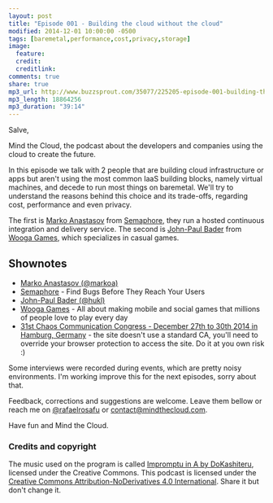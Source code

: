 ```yaml
---
layout: post
title: "Episode 001 - Building the cloud without the cloud"
modified: 2014-12-01 10:00:00 -0500
tags: [baremetal,performance,cost,privacy,storage]
image:
  feature:
  credit:
  creditlink:
comments: true
share: true
mp3_url: http://www.buzzsprout.com/35077/225205-episode-001-building-the-cloud-without-the-cloud.mp3
mp3_length: 18864256
mp3_duration: "39:14"
---
```

Salve,

Mind the Cloud, the podcast about the developers and companies using the cloud to create the future.

In this episode we talk with 2 people that are building cloud infrastructure or apps but aren't using the most common IaaS building blocks, namely virtual machines, and decede to run most things on baremetal. We'll try to understand the reasons behind this choice and its trade-offs, regarding cost, performance and even privacy.

The first is [Marko Anastasov](https://twitter.com/markoa) from [Semaphore](http://semaphoreapp.com), they run a hosted continuous integration and delivery service. The second is [John-Paul Bader](https://twitter.com/hukl) from [Wooga Games](http://www.wooga.com/games/), which specializes in casual games.

## Shownotes
* [Marko Anastasov (@markoa)](https://twitter.com/markoa)
* [Semaphore](http://semaphoreapp.com) - Find Bugs Before They Reach Your Users
* [John-Paul Bader (@hukl)](https://twitter.com/hukl)
* [Wooga Games](http://www.wooga.com/games/) - All about making mobile and social games that millions of people love to play every day
* [31st Chaos Communication Congress - December 27th to 30th 2014 in Hamburg, Germany](https://events.ccc.de/congress/2014/wiki/Main_Page) - the site doesn't use a standard CA, you'll need to override your browser protection to access the site. Do it at you own risk :)

<script src="http://www.buzzsprout.com/35077.js?player=small" type="text/javascript" charset="utf-8" style="div.episode p.description { display: none; }"></script>

Some interviews were recorded during events, which are pretty noisy environments. I'm working improve this for the next episodes, sorry about that.

Feedback, corrections and suggestions are welcome. Leave them bellow or reach me on [@rafaelrosafu](https://twitter.com/rafaelrosafu) or [contact@mindthecloud.com](mailto:contact@mindthecloud.com).

Have fun and Mind the Cloud.

### Credits and copyright
The music used on the program is called [Impromptu in A by DoKashiteru](http://dig.ccmixter.org/files/DoKashiteru/24766), licensed under the Creative Commons. This podcast is licensed under the [Creative Commons Attribution-NoDerivatives 4.0 International](https://creativecommons.org/licenses/by-nd/4.0/). Share it but don't change it.

